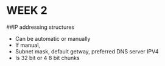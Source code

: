 # WEEK 2
##IP addressing structures
- Can be automatic or manually
- If manual,
- Subnet mask, default getway, preferred DNS server
IPV4
- Is 32 bit or 4 8 bit chunks
